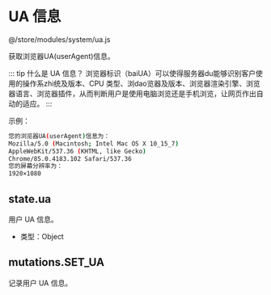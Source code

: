 # UA 信息

@/store/modules/system/ua.js

获取浏览器UA(userAgent)信息。

::: tip 什么是 UA 信息？
浏览器标识（baiUA）可以使得服务器du能够识别客户使用的操作系zhi统及版本、CPU 类型、浏dao览器及版本、浏览器渲染引擎、浏览器语言、浏览器插件，从而判断用户是使用电脑浏览还是手机浏览，让网页作出自动的适应。
:::

示例：

```bash
您的浏览器UA(userAgent)信息为：
Mozilla/5.0 (Macintosh; Intel Mac OS X 10_15_7)
AppleWebKit/537.36 (KHTML, like Gecko)
Chrome/85.0.4183.102 Safari/537.36
您的屏幕分辨率为：
1920×1080
```

## state.ua

用户 UA 信息。

- 类型：Object

## mutations.SET_UA

记录用户 UA 信息。
